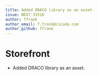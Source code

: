 ```yaml
---
title: Added DRACO library as an asset.
issue: NEXT-33516
author: ffrank
author_email: f.frank@cicada.com
author_github: ffrank
---
```

# Storefront
* Added DRACO library as an asset.
